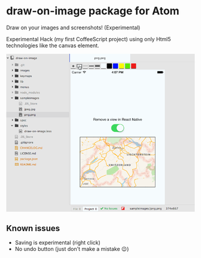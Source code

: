 # draw-on-image package for Atom

Draw on your images and screenshots! (Experimental)

Experimental Hack (my first CoffeeScript project) using only Html5 technologies like the canvas element.

![draw-on-image](https://raw.githubusercontent.com/p-/draw-on-image/master/doc/draw-on-image.gif)

## Known issues
 * Saving is experimental (right click)
 * No undo button (just don't make a mistake :wink:)
